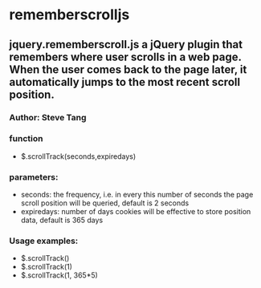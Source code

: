 # rememberscrolljs

## jquery.rememberscroll.js a jQuery plugin that remembers where user scrolls in a web page. When the user comes back to the page later, it automatically jumps to the most recent scroll position. <br />
### Author: Steve Tang<br />

### function 
 - $.scrollTrack(seconds,expiredays)<br />
### parameters:<br />
 -    seconds: the frequency, i.e. in every this number of seconds the page scroll position will be queried, default is 2 seconds<br />
 -    expiredays: number of days cookies will be effective to store position data, default is 365 days<br />
### Usage examples:
 -  $.scrollTrack()<br />
 -  $.scrollTrack(1)<br />
 -  $.scrollTrack(1, 365*5)<br />
 
